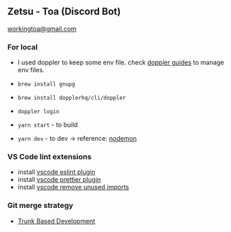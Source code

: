 ## Zetsu - Toa (Discord Bot)

workingtoa@gmail.com

### For local

- I used doppler to keep some env file. check [doppler guides](https://www.doppler.com/) to manage env files.
- `brew install gnupg`
- `brew install dopplerhq/cli/doppler`
- `doppler login`

- `yarn start` - to build
- `yarn dev` - to dev -> reference: [nodemon](https://nodemon.io/)

### VS Code lint extensions

- install [vscode eslint plugin](https://marketplace.visualstudio.com/items?itemName=dbaeumer.vscode-eslint)
- install [vscode prettier plugin](https://marketplace.visualstudio.com/items?itemName=esbenp.prettier-vscode)
- install [vscode remove unused imports](https://marketplace.visualstudio.com/items?itemName=kuscamara.remove-unused-imports)

### Git merge strategy

- [Trunk Based Development](https://trunkbaseddevelopment.com/)
